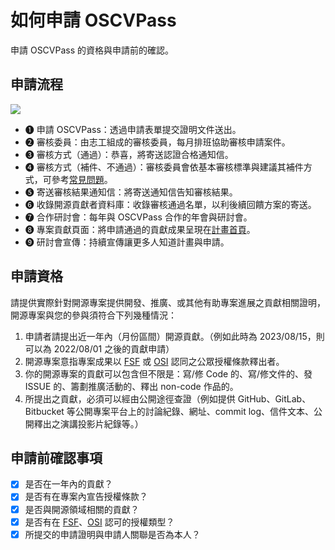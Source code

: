 # 如何申請 OSCVPass

申請 OSCVPass 的資格與申請前的確認。

## 申請流程

![](https://oscvpass.ocf.tw/img/oscvpass.svg)

- ➊ 申請 OSCVPass：透過申請表單提交證明文件送出。
- ➋ 審核委員：由志工組成的審核委員，每月排班協助審核申請案件。
- ➌ 審核方式（通過）：恭喜，將寄送認證合格通知信。
- ➍ 審核方式（補件、不通過）：審核委員會依基本審核標準與建議其補件方式，可參考[常見問題](apply-for-qa.md)。
- ➎ 寄送審核結果通知信：將寄送通知信告知審核結果。
- ➏ 收錄開源貢獻者資料庫：收錄審核通過名單，以利後續回饋方案的寄送。
- ➐ 合作研討會：每年與 OSCVPass 合作的年會與研討會。
- ➑ 專案貢獻頁面：將申請通過的貢獻成果呈現在[計畫首頁](https://oscvpass.ocf.tw/)。
- ➒ 研討會宣傳：持續宣傳讓更多人知道計畫與申請。

## 申請資格

請提供實際針對開源專案提供開發、推廣、或其他有助專案進展之貢獻相關證明，開源專案與您的參與須符合下列幾種情況：

1. 申請者請提出近一年內（月份區間）開源貢獻。（例如此時為 2023/08/15，則可以為 2022/08/01 之後的貢獻申請）
2. 開源專案意指專案成果以 [FSF] 或 [OSI] 認同之公眾授權條款釋出者。
3. 你的開源專案的貢獻可以包含但不限是：寫/修 Code 的、寫/修文件的、發 ISSUE 的、籌劃推廣活動的、釋出 non-code 作品的。
4. 所提出之貢獻，必須可以經由公開途徑查證（例如提供 GitHub、GitLab、Bitbucket 等公開專案平台上的討論紀錄、網址、commit log、信件文本、公開釋出之演講投影片紀錄等。）

## 申請前確認事項

- [x] 是否在一年內的貢獻？
- [x] 是否有在專案內宣告授權條款？
- [x] 是否與開源領域相關的貢獻？
- [x] 是否有在 [FSF]、[OSI] 認可的授權類型？
- [x] 所提交的申請證明與申請人關聯是否為本人？

[FSF]: https://www.fsf.org/licensing/
[OSI]: https://opensource.org/licenses/
